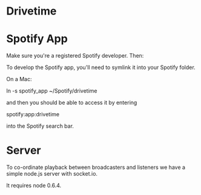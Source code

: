 Drivetime
==

Spotify App
===========

Make sure you're a registered Spotify developer. Then:

To develop the Spotify app, you'll need to symlink it into your Spotify folder.

On a Mac:

ln -s spotify_app ~/Spotify/drivetime

and then you should be able to access it by entering

spotify:app:drivetime

into the Spotify search bar.

Server
======

To co-ordinate playback between broadcasters and listeners we have a
simple node.js server with socket.io.

It requires node 0.6.4.
